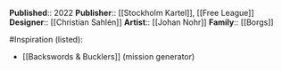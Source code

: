 **Published**:: 2022
**Publisher**:: [[Stockholm Kartel]], [[Free League]]
**Designer**:: [[Christian Sahlén]]
**Artist**:: [[Johan Nohr]]
**Family**:: [[Borgs]]

#Inspiration (listed):
- [[Backswords & Bucklers]] (mission generator)
